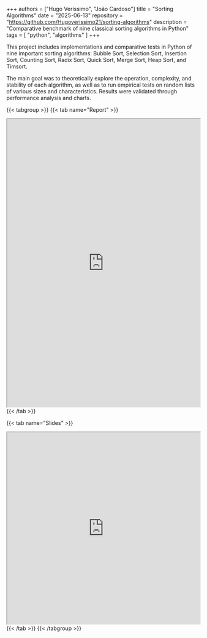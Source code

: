 +++
authors = ["Hugo Veríssimo", "João Cardoso"]
title = "Sorting Algorithms"
date = "2025-06-13"
repository = "https://github.com/Hugoverissimo21/sorting-algorithms"
description = "Comparative benchmark of nine classical sorting algorithms in Python"
tags = [
    "python",
    "algorithms"
]
+++

This project includes implementations and comparative tests in Python of nine important sorting algorithms: Bubble Sort, Selection Sort, Insertion Sort, Counting Sort, Radix Sort, Quick Sort, Merge Sort, Heap Sort, and Timsort.

The main goal was to theoretically explore the operation, complexity, and stability of each algorithm, as well as to run empirical tests on random lists of various sizes and characteristics. Results were validated through performance analysis and charts.

{{< tabgroup >}}
{{< tab name="Report" >}}
<iframe src="https://hugoverissimo21.github.io/sorting-algorithms/report/OC01.pdf"
        width="100%"
        height="750px"
        loading="lazy">
        Your browser does not support iframes.
</iframe>
{{< /tab >}}

{{< tab name="Slides" >}}
<iframe src="https://hugoverissimo21.github.io/sorting-algorithms/slides.pdf"
        width="100%"
        height="500px"
        style="min-height: 500px; aspect-ratio: 16 / 9;"
        loading="lazy">
        Your browser does not support iframes.
</iframe>
{{< /tab >}}
{{< /tabgroup >}}
